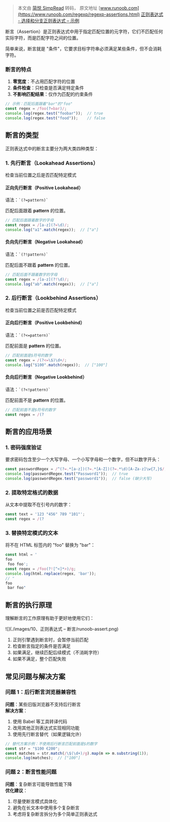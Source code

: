 > 本文由 [简悦 SimpRead](http://ksria.com/simpread/) 转码， 原文地址 [www.runoob.com](https://www.runoob.com/regexp/regexp-assertions.html) [正则表达式 - 选择和分支](https://www.runoob.com/regexp/regexp-alternatives-branches.html "正则表达式 - 选择和分支")[正则表达式 – 示例](https://www.runoob.com/regexp/regexp-example.html "正则表达式 – 示例")

断言（Assertion）是正则表达式中用于指定匹配位置的元字符，它们不匹配任何实际字符，而是匹配字符之间的位置。

简单来说，断言就是 "条件"，它要求目标字符串必须满足某些条件，但不会消耗字符。

### 断言的特点

1.  **零宽度**：不占用匹配字符的位置
2.  **条件检查**：只检查是否满足特定条件
3.  **不影响匹配结果**：仅作为匹配的约束条件

```javascript
// 示例：匹配后面跟着"bar"的"foo"
const regex = /foo(?=bar)/;
console.log(regex.test("foobar"));  // true
console.log(regex.test("food"));    // false
```

断言的类型
-----

正则表达式中的断言主要分为两大类四种类型：

### 1. 先行断言（Lookahead Assertions）

检查当前位置之后是否匹配特定模式

#### 正向先行断言（Positive Lookahead）

语法：`` `(?=pattern)` ``

匹配后面跟着 **pattern** 的位置。

```javascript
// 匹配后面跟着数字的字母
const regex = /[a-z](?=\d)/;
console.log("a1".match(regex));  // ["a"]
```

#### 负向先行断言（Negative Lookahead）

语法：`` `(?!pattern)` ``

匹配后面不跟着 **pattern** 的位置。

```javascript
// 匹配后面不跟着数字的字母
const regex = /[a-z](?!\d)/;
console.log("ab".match(regex));  // ["a"]
```

### 2. 后行断言（Lookbehind Assertions）

检查当前位置之前是否匹配特定模式

#### 正向后行断言（Positive Lookbehind）

语法：`` `(?<=pattern)` ``

匹配前面是 **pattern** 的位置。

```javascript
// 匹配前面是$符号的数字
const regex = /(?<=\$)\d+/;
console.log("$100".match(regex));  // ["100"]
```

#### 负向后行断言（Negative Lookbehind）

语法：`` `(?<!pattern)` ``

匹配前面不是 **pattern** 的位置。

```javascript
// 匹配前面不是$符号的数字
const regex = /(?
```

断言的应用场景
-------

### 1. 密码强度验证

要求密码包含至少一个大写字母、一个小写字母和一个数字，但不以数字开头：

```javascript
const passwordRegex = /^(?=.*[a-z])(?=.*[A-Z])(?=.*\d)[A-Za-z]\w{7,}$/;
console.log(passwordRegex.test("Password1"));  // true
console.log(passwordRegex.test("password1"));  // false (缺少大写)
```

### 2. 提取特定格式的数据

从文本中提取不在引号内的数字：

```javascript
const text = '123 "456" 789 "101"';
const regex = /(?
```

### 3. 替换特定模式的文本

将不在 HTML 标签内的 "foo" 替换为 "bar"：

```javascript
const html = '
foo
 foo foo';
const regex = /foo(?![^<]*>)/g;
console.log(html.replace(regex, 'bar')); 
// "
foo
 bar foo"
```

断言的执行原理
-------

理解断言的工作原理有助于更好地使用它们：

![](./images/10、正则表达式 – 断言/runoob-assert.png)

1.  正则引擎遇到断言时，会暂停当前匹配
2.  检查断言指定的条件是否满足
3.  如果满足，继续匹配后续模式（不消耗字符）
4.  如果不满足，整个匹配失败

常见问题与解决方案
---------

### 问题 1：后行断言浏览器兼容性

**问题**：某些旧版浏览器不支持后行断言  
**解决方案**：

1.  使用 Babel 等工具转译代码
2.  改用其他正则表达式实现相同功能
3.  使用先行断言替代（如果逻辑允许）

```javascript
// 替代方案示例：不使用后行断言匹配前面是$的数字
const str = "$100 €200";
const matches = str.match(/\$(\d+)/g).map(m => m.substring(1));
console.log(matches);  // ["100"]
```

### 问题 2：断言性能问题

**问题**：复杂断言可能导致性能下降  
**优化建议**：

1.  尽量使断言模式具体化
2.  避免在长文本中使用多个复杂断言
3.  考虑将复杂断言拆分为多个简单正则表达式